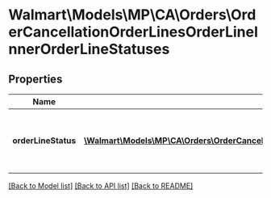 # Walmart\Models\MP\CA\Orders\OrderCancellationOrderLinesOrderLineInnerOrderLineStatuses

## Properties

Name | Type | Description | Notes
------------ | ------------- | ------------- | -------------
**orderLineStatus** | [**\Walmart\Models\MP\CA\Orders\OrderCancellationOrderLinesOrderLineInnerOrderLineStatusesOrderLineStatusInner[]**](OrderCancellationOrderLinesOrderLineInnerOrderLineStatusesOrderLineStatusInner.md) | List of details about the cancellation status update |


[[Back to Model list]](./) [[Back to API list]](../../../../../README.md#supported-apis) [[Back to README]](../../../../../README.md)
